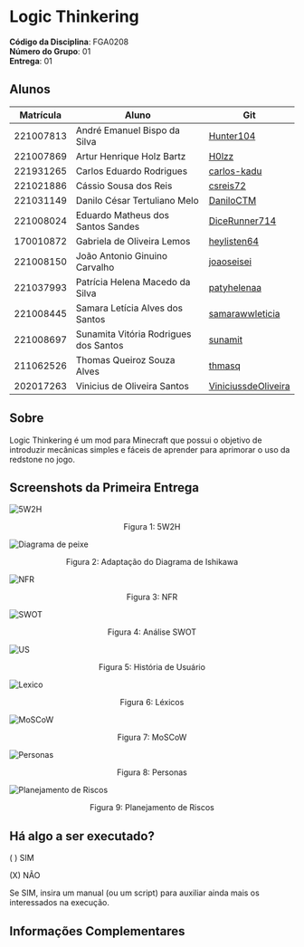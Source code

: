 [//]: # (# 2024.2_G1_ModMine_Entrega_01)

[//]: # ()
[//]: # (Esse repositório é para ser utilizado pelos grupos como um template inicial.)

[//]: # (As seções do Template NÃO DEVEM SER OMITIDAS, sendo TODAS RELEVANTES.)

[//]: # (Demais diretrizes constam no Moodle.)

[//]: # ()
[//]: # (**!! Atenção: Renomeie o seu repositório para &#40;Ano.Semestre&#41;_&#40;Grupo&#41;_&#40;NomeDoProjeto&#41;_&#40;Entrega_01&#41;*. !!**)

[//]: # ()
[//]: # (**!! _Não coloque os nomes dos alunos no título do repositório_. !!**)

[//]: # ()
[//]: # (**!! _Exemplo de título correto: 2024.2_G1_Jogo_Entrega_01_. !!**)

[//]: # ()
[//]: # (&#40;Apague esses comentários&#41;)

# Logic Thinkering

**Código da Disciplina**: FGA0208<br>
**Número do Grupo**: 01<br>
**Entrega**: 01<br>

## Alunos

| Matrícula | Aluno                                 | Git                                                           |
| --------- | ------------------------------------- | ------------------------------------------------------------- |
| 221007813 | André Emanuel Bispo da Silva          | [Hunter104](https://github.com/Hunter104)                     |
| 221007869 | Artur Henrique Holz Bartz             | [H0lzz](https://github.com/H0lzz)                             |
| 221931265 | Carlos Eduardo Rodrigues              | [carlos-kadu](https://github.com/carlos-kadu)                 |
| 221021886 | Cássio Sousa dos Reis                 | [csreis72](https://github.com/csreis72)                       |
| 221031149 | Danilo César Tertuliano Melo          | [DaniloCTM](https://github.com/DaniloCTM)                     |
| 221008024 | Eduardo Matheus dos Santos Sandes     | [DiceRunner714](https://github.com/DiceRunner714)             |
| 170010872 | Gabriela de Oliveira Lemos            | [heylisten64](https://github.com/heylisten64)                 |
| 221008150 | João Antonio Ginuino Carvalho         | [joaoseisei](https://github.com/joaoseisei)                   |
| 221037993 | Patrícia Helena Macedo da Silva       | [patyhelenaa](https://github.com/patyhelenaa)                 |
| 221008445 | Samara Letícia Alves dos Santos       | [samarawwleticia](https://github.com/samarawwleticia)         |
| 221008697 | Sunamita Vitória Rodrigues dos Santos | [sunamit](https://github.com/sunamit)                         |
| 211062526 | Thomas Queiroz Souza Alves            | [thmasq](https://github.com/thmasq)                           |
| 202017263 | Vinicius de Oliveira Santos           | [ViniciussdeOliveira](https://github.com/ViniciussdeOliveira) |


## Sobre

Logic Thinkering é um mod para Minecraft que possui o objetivo de introduzir mecânicas simples e fáceis de aprender para aprimorar o uso da redstone no jogo.

[//]: # (Contextualize, usando referências, links, e outros materiais como fontes.)

## Screenshots da Primeira Entrega

![5W2H](assets/5W2H/5w2hLogicRevisado.png)
<p style="text-align: center">Figura 1: 5W2H</p>

![Diagrama de peixe](assets/diagrama-causa-e-efeito.png)
<p style="text-align: center">Figura 2: Adaptação do Diagrama de Ishikawa</p>

![NFR](assets/nfr/NFRGERAL.png)
<p style="text-align: center">Figura 3: NFR</p>

![SWOT](assets/swot.png)
<p style="text-align: center">Figura 4: Análise SWOT</p>

![US](assets/historias-de-usuarios.png)
<p style="text-align: center">Figura 5: História de Usuário</p>

![Lexico](assets/lexico.png)
<p style="text-align: center">Figura 6: Léxicos</p>

![MoSCoW](assets/lexico.png)
<p style="text-align: center">Figura 7: MoSCoW</p>

![Personas](assets/personas.png)
<p style="text-align: center">Figura 8: Personas</p>

![Planejamento de Riscos](assets/riscos.png)
<p style="text-align: center">Figura 9: Planejamento de Riscos</p>

## Há algo a ser executado?

( ) SIM

(X) NÃO

Se SIM, insira um manual (ou um script) para auxiliar ainda mais os interessados na execução.

## Informações Complementares
